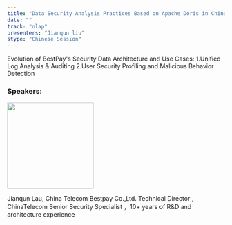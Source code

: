 ```yaml
---
title: "Data Security Analysis Practices Based on Apache Doris in China Telecom Bestpay"
date: ""
track: "olap"
presenters: "Jianqun liu"
stype: "Chinese Session"
--- 
```


Evolution of BestPay's Security Data Architecture and  Use Cases:
1.Unified Log Analysis & Auditing
2.User Security Profiling and  Malicious Behavior Detection

### Speakers:

<img src="https://sessionize.com/image/5d2c-400o400o1-hnSWVLuBppoevSEBHoui4s.jpg" width="200" /><br/>

Jianqun Lau, China Telecom Bestpay Co.,Ltd. Technical Director , ChinaTelecom Senior Security Specialist ，10+ years of R&D and architecture experience